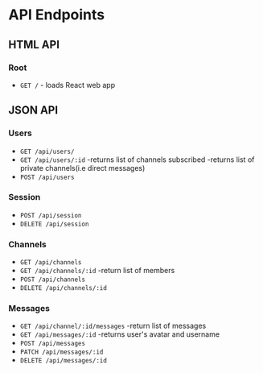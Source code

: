 # API Endpoints

## HTML API

### Root

- `GET /` - loads React web app

## JSON API

### Users

- `GET /api/users/`
- `GET /api/users/:id`
  -returns list of channels subscribed
  -returns list of private channels(i.e direct messages)  
- `POST /api/users`


### Session

- `POST /api/session`
- `DELETE /api/session`

### Channels

- `GET /api/channels`
- `GET /api/channels/:id`
  -return list of members
- `POST /api/channels`
- `DELETE /api/channels/:id`

### Messages

- `GET /api/channel/:id/messages`
  -return list of messages
- `GET /api/messages/:id`
  -returns user's avatar and username
- `POST /api/messages`
- `PATCH /api/messages/:id`
- `DELETE /api/messages/:id`

